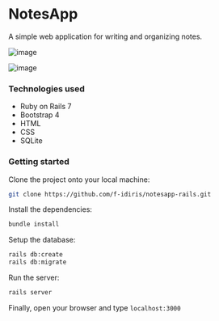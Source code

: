 # NotesApp
A simple web application for writing and organizing notes.

![image](https://user-images.githubusercontent.com/112618970/220599403-970a73ef-2736-48a7-91f0-51d6a88b4608.png)

![image](https://user-images.githubusercontent.com/112618970/220599483-82f6832c-68c9-4355-82d8-6659ae43c5a8.png)

### Technologies used

- Ruby on Rails 7
- Bootstrap 4
- HTML
- CSS
- SQLite

### Getting started

Clone the project onto your local machine:
```sh
git clone https://github.com/f-idiris/notesapp-rails.git
```
Install the dependencies:
```sh
bundle install
```
Setup the database:
```sh
rails db:create
rails db:migrate
```
Run the server:
```sh
rails server
```
Finally, open your browser and type ```localhost:3000```

